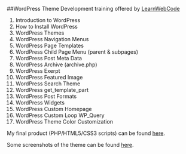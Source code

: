 ##WordPress Theme Development
training offered by [LearnWebCode](http://learnwebcode.com/learn-wordpress/)

1. Introduction to WordPress
2. How to Install WordPress
3. WordPress Themes
4. WordPress Navigation Menus
5. WordPress Page Templates
6. WordPress Child Page Menu (parent & subpages)
7. WordPress Post Meta Data
8. WordPress Archive (archive.php)
9. WordPress Exerpt
10. WordPress Featured Image
11. WordPress Search Theme
12. WordPress get_template_part
13. WordPress Post Formats
14. WordPress Widgets
15. WordPress Custom Homepage
16. WordPress Custom Loop WP_Query
17. WordPress Theme Color Customization

My final product (PHP/HTML5/CSS3 scripts) can be found [here](https://github.com/bmei/wordpress-theme-development/tree/master/simpe-yet-elegant).

Some screenshots of the theme can be found [here](https://github.com/bmei/wordpress-theme-development/blob/master/Screenshots%20of%20the%20Theme.pdf).